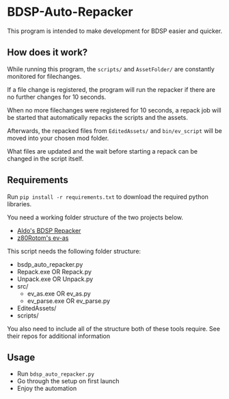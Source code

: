 # BDSP-Auto-Repacker

This program is intended to make development for BDSP easier and quicker.

## How does it work?

While running this program, the `scripts/` and `AssetFolder/` are constantly monitored for filechanges.

If a file change is registered, the program will run the repacker if there are no further changes for 10 seconds.

When no more filechanges were registered for 10 seconds, a repack job will be started that automatically repacks the scripts and the assets.

Afterwards, the repacked files from `EditedAssets/` and `bin/ev_script` will be moved into your chosen mod folder.

What files are updated and the wait before starting a repack can be changed in the script itself.

## Requirements

Run `pip install -r requirements.txt` to download the required python libraries.

You need a working folder structure of the two projects below.

-   [Aldo's BDSP Repacker](https://github.com/Ai0796/BDSP-Repacker)
-   [z80Rotom's ev-as](https://github.com/z80rotom/ev-as)

This script needs the following folder structure:

-   bsdp_auto_repacker.py
-   Repack.exe OR Repack.py
-   Unpack.exe OR Unpack.py
-   src/
    -   ev_as.exe OR ev_as.py
    -   ev_parse.exe OR ev_parse.py
-   EditedAssets/
-   scripts/

You also need to include all of the structure both of these tools require. See their repos for additional information

## Usage

-   Run `bdsp_auto_repacker.py`
-   Go through the setup on first launch
-   Enjoy the automation

